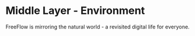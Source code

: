 # Middle Layer - Environment

FreeFlow is mirroring the natural world - a revisited digital life for everyone.